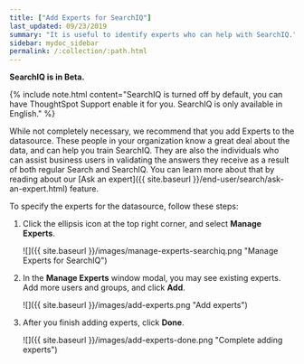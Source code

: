 ```yaml
---
title: ["Add Experts for SearchIQ"]
last_updated: 09/23/2019
summary: "It is useful to identify experts who can help with SearchIQ."
sidebar: mydoc_sidebar
permalink: /:collection/:path.html
---
```

**SearchIQ is in Beta.**

{% include note.html content="SearchIQ is turned off by default, you can have ThoughtSpot Support enable it for you. SearchIQ is only available in English." %}

While not completely necessary, we recommend that you add Experts to the datasource. These people in your organization know a great deal about the data, and can help you train SearchIQ. They are also the individuals who can assist business users in validating the answers they receive as a result of both regular Search and SearchIQ. You can learn more about that by reading about our [Ask an expert]({{ site.baseurl }}/end-user/search/ask-an-expert.html) feature.

To specify the experts for the datasource, follow these steps:

1. Click the ellipsis icon at the top right corner, and select **Manage Experts**.

   ![]({{ site.baseurl }}/images/manage-experts-searchiq.png "Manage Experts for SearchIQ")

2. In the **Manage Experts** window modal, you may see existing experts. Add more users and groups, and click **Add**.

   ![]({{ site.baseurl }}/images/add-experts.png "Add experts")

3. After you finish adding experts, click **Done**.

   ![]({{ site.baseurl }}/images/add-experts-done.png "Complete adding experts")
